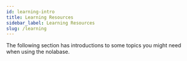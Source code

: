```yaml
---
id: learning-intro
title: Learning Resources
sidebar_label: Learning Resources
slug: /learning
---
```


The following section has introductions to some topics you might need
when using the nolabase.
